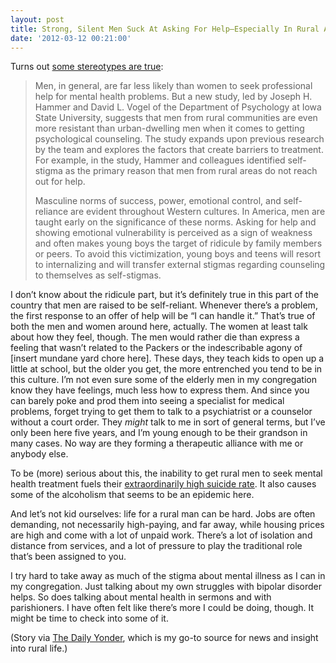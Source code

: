 ```yaml
---
layout: post
title: Strong, Silent Men Suck At Asking For Help—Especially In Rural Areas
date: '2012-03-12 00:21:00'
---
```



Turns out [some stereotypes are true](http://www.goodtherapy.org/blog/rural-men-avoid-counseling-0127120/):

> Men, in general, are far less likely than women to seek professional help for mental health problems. But a new study, led by Joseph H. Hammer and David L. Vogel of the Department of Psychology at Iowa State University, suggests that men from rural communities are even more resistant than urban-dwelling men when it comes to getting psychological counseling. The study expands upon previous research by the team and explores the factors that create barriers to treatment. For example, in the study, Hammer and colleagues identified self-stigma as the primary reason that men from rural areas do not reach out for help.
> 
> Masculine norms of success, power, emotional control, and self-reliance are evident throughout Western cultures. In America, men are taught early on the significance of these norms. Asking for help and showing emotional vulnerability is perceived as a sign of weakness and often makes young boys the target of ridicule by family members or peers. To avoid this victimization, young boys and teens will resort to internalizing and will transfer external stigmas regarding counseling to themselves as self-stigmas.

I don’t know about the ridicule part, but it’s definitely true in this part of the country that men are raised to be self-reliant. Whenever there’s a problem, the first response to an offer of help will be “I can handle it.” That’s true of both the men and women around here, actually. The women at least talk about how they feel, though. The men would rather die than express a feeling that wasn’t related to the Packers or the indescribable agony of [insert mundane yard chore here]. These days, they teach kids to open up a little at school, but the older you get, the more entrenched you tend to be in this culture. I’m not even sure some of the elderly men in my congregation know they have feelings, much less how to express them. And since you can barely poke and prod them into seeing a specialist for medical problems, forget trying to get them to talk to a psychiatrist or a counselor without a court order. They *might* talk to me in sort of general terms, but I’ve only been here five years, and I’m young enough to be their grandson in many cases. No way are they forming a therapeutic alliance with me or anybody else.

To be (more) serious about this, the inability to get rural men to seek mental health treatment fuels their [extraordinarily high suicide rate](http://www.dailyyonder.com/booze-guns-and-rise-rural-suicides/2009/09/22/2358). It also causes some of the alcoholism that seems to be an epidemic here.

And let’s not kid ourselves: life for a rural man can be hard. Jobs are often demanding, not necessarily high-paying, and far away, while housing prices are high and come with a lot of unpaid work. There’s a lot of isolation and distance from services, and a lot of pressure to play the traditional role that’s been assigned to you.

I try hard to take away as much of the stigma about mental illness as I can in my congregation. Just talking about my own struggles with bipolar disorder helps. So does talking about mental health in sermons and with parishioners. I have often felt like there’s more I could be doing, though. It might be time to check into some of it.

(Story via [The Daily Yonder](http://www.dailyyonder.com/weekend-roundup-winning-rural-kansas/2012/03/10/3804), which is my go-to source for news and insight into rural life.)


